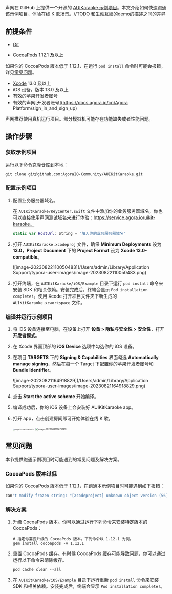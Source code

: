 声网在 GitHub 上提供一个开源的 [AUIKaraoke 示例项目](https://github.com/AgoraIO-Community/AUIKitKaraoke/tree/main)。本文介绍如何快速跑通该示例项目，体验在线 K 歌场景。//TODO 和生动互娱的demo的描述之间的差异

## 前提条件

- [Git](https://git-scm.com/downloads)
- [CocoaPods](https://guides.cocoapods.org/using/getting-started.html#getting-started) 1.12.1 及以上

  <Admonition type="info" title="信息">

如果你的 CocoaPods 版本低于 1.12.1，在运行 <code>pod install</code> 命令时可能会报错，详见<a href="#reference">常见问题</a>。

 </Admonition>

- [Xcode](https://apps.apple.com/cn/app/xcode/id497799835?mt=12) 13.0 及以上
- iOS 设备，版本 13.0 及以上
- 有效的苹果开发者账号
- 有效的声网[开发者账号](https://docs.agora.io/cn/Agora Platform/sign_in_and_sign_up)

<Admonition type="info" title="信息">

声网推荐使用真机运行项目。部分模拟机可能存在功能缺失或者性能问题。

</Admonition>

## 操作步骤

### 获取示例项目

运行以下命令克隆仓库到本地：

```shell
git clone git@github.com:AgoraIO-Community/AUIKitKaraoke.git
```

### 配置示例项目

1. 配置业务服务器域名。

   在 `AUIKitKaraoke/KeyCenter.swift` 文件中添加你的业务服务器域名，你也可以直接使用声网测试域名来进行体验：https://service.agora.io/uikit-karaoke。

   ```swift
   static var HostUrl: String = "填入你的业务服务器域名"
   ```

2. 打开 `AUIKitKaraoke.xcodeproj` 文件，确保 **Minimum Deployments** 设为 **13.0**，**Project Document** 下的 **Project Format** 设为 **Xcode 13.0-compatible**。

   ![image-20230822110050483](/Users/admin/Library/Application Support/typora-user-images/image-20230822110050483.png)

3. 打开终端，在 `AUIKitKaraoke/iOS/Example` 目录下运行 `pod install` 命令来安装 SDK 和相关依赖。安装完成后，终端会显示 `Pod installation complete!`。使用 Xcode 打开项目文件夹下新生成的 `AUIKitKaraoke.xcworkspace` 文件。

### 编译并运行示例项目

1. 将 iOS 设备连接至电脑，在设备上打开 **设备 > 隐私与安全性 > 安全性**，打开**开发者模式**。

2. 在 Xcode 界面顶部的 **iOS Device** 选项中勾选你的 iOS 设备。

3. 在项目 **TARGETS** 下的 **Signing & Capabilities** 界面勾选 **Automatically manage signing**，然后在每一个 Target 下配置你的苹果开发者账号和 **Bundle Identifier**。

   ![image-20230821164918829](/Users/admin/Library/Application Support/typora-user-images/image-20230821164918829.png)

4. 点击 **Start the active scheme** 开始编译。

5. 编译成功后，你的 iOS 设备上会安装好 AUIKitKaraoke app。

6. 打开 app，点击创建房间即可开始体验在线 K 歌。

   <img src="/Users/admin/Library/Application Support/typora-user-images/image-20230821174535425.png" alt="image-20230821174535425" style="zoom:33%;" />

   <img src="/Users/admin/Library/Application Support/typora-user-images/image-20230821174751911.png" alt="image-20230821174751911" style="zoom:50%;" />

   

## 常见问题

本节提供跑通示例项目时可能遇到的常见问题及解决方案。

### CocoaPods 版本过低

如果你的 CocoaPods 版本低于 1.12.1，在跑通本示例项目时可能遇到如下报错：

```sh
can't modify frozen string: "[Xcodeproject] unknown object version (56).
```

### 解决方案

1. 升级 CocoaPods 版本。你可以通过运行下列命令来安装特定版本的 CocoaPods：

   ```shell
   # 指定你需要升级的 CocoaPods 版本，下列命令以 1.12.1 为例。
   gem install cocoapods -v 1.12.1
   ```

2. 重置 CocoaPods 缓存。有时候 CocoaPods 缓存可能导致问题，你可以通过运行以下命令来清除缓存。

   ```shell
   pod cache clean --all
   ```

3. 在 `AUIKitKaraoke/iOS/Example` 目录下运行重新 `pod install` 命令来安装 SDK 和相关依赖。安装完成后，终端会显示 `Pod installation complete!`。
